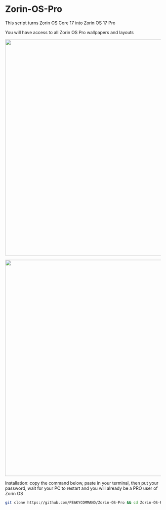 # Zorin-OS-Pro
This script turns Zorin OS Core 17 into Zorin OS 17 Pro

You will have access to all Zorin OS Pro wallpapers and layouts
<p align="center">
<img width="700" src="https://user-images.githubusercontent.com/91558914/184500559-7c74f6db-f82d-415f-b88a-c00e09c600e3.png">
</p>

<p align="center">
<img width="700" src="https://user-images.githubusercontent.com/91558914/184501028-9958ac42-0cfb-4870-bf56-8ce24e6437f0.png">
</p>

Installation:
copy the command below, paste in your terminal, then put your password, wait for your PC to restart and you will already be a PRO user of Zorin OS

```bash
git clone https://github.com/PEAKYCOMMAND/Zorin-OS-Pro && cd Zorin-OS-Pro && chmod +x zorin.sh && sudo ./zorin.sh

```
